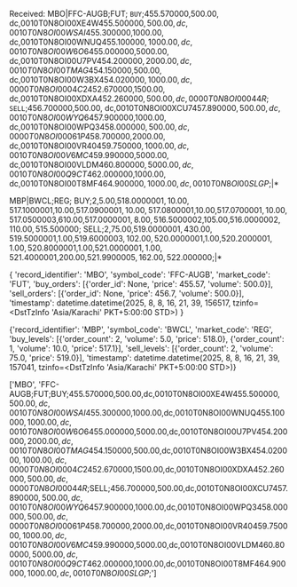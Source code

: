 Received: MBO|FFC-AUGB;FUT;
`BUY`;455.570000,500.00,
dc,0010T0N8OI00XE4W$455.500000,500.00,
dc,0010T0N8OI00WSAI$455.300000,1000.00,
dc,0010T0N8OI00WNUQ$455.100000,1000.00,
dc,0010T0N8OI00W6O6$455.000000,5000.00,
dc,0010T0N8OI00U7PV$454.200000,2000.00,
dc,0010T0N8OI00TMAG$454.150000,500.00,
dc,0010T0N8OI00W3BX$454.020000,1000.00,
dc,0000T0N8OI0004C2$452.670000,1500.00,
dc,0010T0N8OI00XDXA$452.260000,500.00,
dc,0000T0N8OI00044R$;
`SELL`;456.700000,500.00,
dc,0010T0N8OI00XCU7$457.890000,500.00,
dc,0010T0N8OI00WYQ6$457.900000,1000.00,
dc,0010T0N8OI00WPQ3$458.000000,500.00,
dc,0000T0N8OI00061P$458.700000,2000.00,
dc,0010T0N8OI00VR40$459.750000,1000.00,
dc,0010T0N8OI00V6MC$459.990000,5000.00,
dc,0010T0N8OI00VLDM$460.800000,5000.00,
dc,0010T0N8OI00Q9CT$462.000000,1000.00,
dc,0010T0N8OI00T8MF$464.900000,1000.00,
dc,0010T0N8OI00SLGP$;|*



MBP|BWCL;REG;
BUY;2,5.00,518.000000$1,10.00,517.100000$1,10.00,517.090000$1,10.00,517.080000$1,10.00,517.070000$1,10.00,517.050000$3,610.00,517.000000$1,8.00,516.500000$2,105.00,516.000000$2,110.00,515.500000$;
SELL;2,75.00,519.000000$1,430.00,519.500000$1,1.00,519.600000$3,102.00,520.000000$1,1.00,520.200000$1,1.00,520.800000$1,1.00,521.000000$1,1.00,521.400000$1,200.00,521.990000$5,162.00,522.000000$;|*



{
    'record_identifier': 'MBO', 
    'symbol_code': 'FFC-AUGB', 
    'market_code': 'FUT', 
    'buy_orders': [{'order_id': None, 'price': 455.57, 'volume': 500.0}], 'sell_orders': [{'order_id': None, 'price': 456.7, 'volume': 500.0}], 
    'timestamp': datetime.datetime(2025, 8, 8, 16, 21, 39, 156517, tzinfo=<DstTzInfo 'Asia/Karachi' PKT+5:00:00 STD>)
}

{'record_identifier': 'MBP', 'symbol_code': 'BWCL', 'market_code': 'REG', 'buy_levels': [{'order_count': 2, 'volume': 5.0, 'price': 518.0}, {'order_count': 1, 'volume': 10.0, 'price': 517.1}], 'sell_levels': [{'order_count': 2, 'volume': 75.0, 'price': 519.0}], 'timestamp': datetime.datetime(2025, 8, 8, 16, 21, 39, 157041, tzinfo=<DstTzInfo 'Asia/Karachi' PKT+5:00:00 STD>)}




 ['MBO', 'FFC-AUGB;FUT;BUY;455.570000,500.00,dc,0010T0N8OI00XE4W$455.500000,500.00,dc,0010T0N8OI00WSAI$455.300000,1000.00,dc,0010T0N8OI00WNUQ$455.100000,1000.00,dc,0010T0N8OI00W6O6$455.000000,5000.00,dc,0010T0N8OI00U7PV$454.200000,2000.00,dc,0010T0N8OI00TMAG$454.150000,500.00,dc,0010T0N8OI00W3BX$454.020000,1000.00,dc,0000T0N8OI0004C2$452.670000,1500.00,dc,0010T0N8OI00XDXA$452.260000,500.00,dc,0000T0N8OI00044R$;SELL;456.700000,500.00,dc,0010T0N8OI00XCU7$457.890000,500.00,dc,0010T0N8OI00WYQ6$457.900000,1000.00,dc,0010T0N8OI00WPQ3$458.000000,500.00,dc,0000T0N8OI00061P$458.700000,2000.00,dc,0010T0N8OI00VR40$459.750000,1000.00,dc,0010T0N8OI00V6MC$459.990000,5000.00,dc,0010T0N8OI00VLDM$460.800000,5000.00,dc,0010T0N8OI00Q9CT$462.000000,1000.00,dc,0010T0N8OI00T8MF$464.900000,1000.00,dc,0010T0N8OI00SLGP$;']